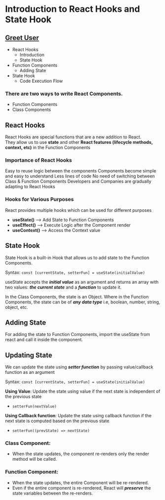 # Introduction to React Hooks and State Hook
## [Greet User](https://sspgreetuser.ccbp.tech/)

- React Hooks
  - Introduction
  - State Hook
- Function Components
  - Adding State
- State Hook
  - Code Execution Flow

### There are two ways to write React Components.
- Function Components
- Class Components
  
## React Hooks
React Hooks are special functions that are a new addition to React.<br/>
They allow us to use **state** and other **React features (lifecycle methods, context, etc)** in the Function Components

### Importance of React Hooks
Easy to reuse logic between the components
Components become simple and easy to understand
Less lines of code
No need of switching between Class & Function Components
Developers and Companies are gradually adapting to React Hooks
### Hooks for Various Purposes
React provides multiple hooks which can be used for different purposes <br/>

- **useState()**   -->	 Add State to Function Components <br/>
- **useEffect()**	 -->   Execute Logic after the Component render <br/>
- **useContext()** -->   Access the Context value <br/>

## State Hook
State Hook is a built-in Hook that allows us to add state to the Function Components.

Syntax: `const [currentState, setterFun] = useState(initialValue)`

useState accepts the ***initial value*** as an argument and returns an array with two values: ***the current state*** and a ***function*** to update it.

In the Class Components, the state is an Object. Where in the Function Components, the state can be of ***any data type*** i.e, boolean, number, string, object, etc.

## Adding State
For adding the state to Function Components, import the useState from react and call it inside the component.

## Updating State
We can update the state using ***setter function*** by passing value/callback function as an argument

Syntax: `const [currentState, setterFun] = useState(initialValue)`

**Using Value**: Update the state using value if the next state is independent of the previous state

- `setterFun(nextValue)`

**Using Callback function**: Update the state using callback function if the next state is computed based on the previous state

- `setterFun((prevState) => nextState)`

### Class Component:

- When the state updates, the component re-renders only the render method will be called.

### Function Component:

- When the state updates, the entire Component will be re-rendered.
- Even if the entire component is re-rendered, React will ***preserve*** the state variables between the re-renders.
